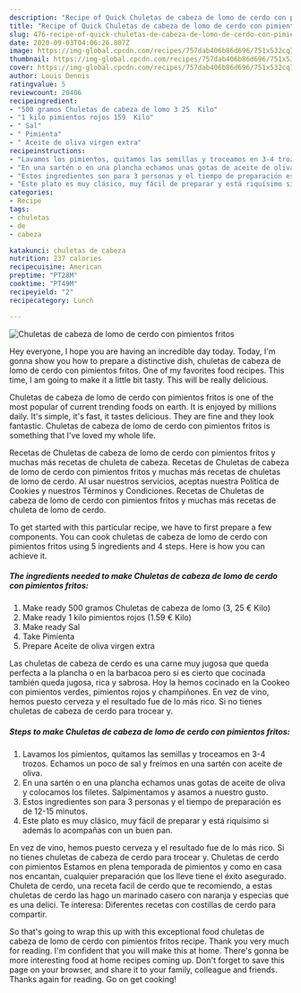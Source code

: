 ```yaml
---
description: "Recipe of Quick Chuletas de cabeza de lomo de cerdo con pimientos fritos"
title: "Recipe of Quick Chuletas de cabeza de lomo de cerdo con pimientos fritos"
slug: 476-recipe-of-quick-chuletas-de-cabeza-de-lomo-de-cerdo-con-pimientos-fritos
date: 2020-09-03T04:06:26.807Z
image: https://img-global.cpcdn.com/recipes/757dab406b86d696/751x532cq70/chuletas-de-cabeza-de-lomo-de-cerdo-con-pimientos-fritos-foto-principal.jpg
thumbnail: https://img-global.cpcdn.com/recipes/757dab406b86d696/751x532cq70/chuletas-de-cabeza-de-lomo-de-cerdo-con-pimientos-fritos-foto-principal.jpg
cover: https://img-global.cpcdn.com/recipes/757dab406b86d696/751x532cq70/chuletas-de-cabeza-de-lomo-de-cerdo-con-pimientos-fritos-foto-principal.jpg
author: Louis Dennis
ratingvalue: 5
reviewcount: 20406
recipeingredient:
- "500 gramos Chuletas de cabeza de lomo 3 25  Kilo"
- "1 kilo pimientos rojos 159  Kilo"
- " Sal"
- " Pimienta"
- " Aceite de oliva virgen extra"
recipeinstructions:
- "Lavamos los pimientos, quitamos las semillas y troceamos en 3-4 trozos. Echamos un poco de sal y freímos en una sartén con aceite de oliva."
- "En una sartén o en una plancha echamos unas gotas de aceite de oliva y colocamos los filetes. Salpimentamos y asamos a nuestro gusto."
- "Estos ingredientes son para 3 personas y el tiempo de preparación es de 12-15 minutos."
- "Este plato es muy clásico, muy fácil de preparar y está riquísimo si además lo acompañas con un buen pan."
categories:
- Recipe
tags:
- chuletas
- de
- cabeza

katakunci: chuletas de cabeza 
nutrition: 237 calories
recipecuisine: American
preptime: "PT28M"
cooktime: "PT49M"
recipeyield: "2"
recipecategory: Lunch

---
```



![Chuletas de cabeza de lomo de cerdo con pimientos fritos](https://img-global.cpcdn.com/recipes/757dab406b86d696/751x532cq70/chuletas-de-cabeza-de-lomo-de-cerdo-con-pimientos-fritos-foto-principal.jpg)

Hey everyone, I hope you are having an incredible day today. Today, I'm gonna show you how to prepare a distinctive dish, chuletas de cabeza de lomo de cerdo con pimientos fritos. One of my favorites food recipes. This time, I am going to make it a little bit tasty. This will be really delicious.

Chuletas de cabeza de lomo de cerdo con pimientos fritos is one of the most popular of current trending foods on earth. It is enjoyed by millions daily. It's simple, it's fast, it tastes delicious. They are fine and they look fantastic. Chuletas de cabeza de lomo de cerdo con pimientos fritos is something that I've loved my whole life.

Recetas de Chuletas de cabeza de lomo de cerdo con pimientos fritos y muchas más recetas de chuleta de cabeza. Recetas de Chuletas de cabeza de lomo de cerdo con pimientos fritos y muchas más recetas de chuletas de lomo de cerdo. Al usar nuestros servicios, aceptas nuestra Política de Cookies y nuestros Términos y Condiciones. Recetas de Chuletas de cabeza de lomo de cerdo con pimientos fritos y muchas más recetas de chuleta de lomo de cerdo.


To get started with this particular recipe, we have to first prepare a few components. You can cook chuletas de cabeza de lomo de cerdo con pimientos fritos using 5 ingredients and 4 steps. Here is how you can achieve it.

<!--inarticleads1-->

##### The ingredients needed to make Chuletas de cabeza de lomo de cerdo con pimientos fritos:

1. Make ready 500 gramos Chuletas de cabeza de lomo (3, 25 € Kilo)
1. Make ready 1 kilo pimientos rojos (1.59 € Kilo)
1. Make ready  Sal
1. Take  Pimienta
1. Prepare  Aceite de oliva virgen extra


Las chuletas de cabeza de cerdo es una carne muy jugosa que queda perfecta a la plancha o en la barbacoa pero si es cierto que cocinada también queda jugosa, rica y sabrosa. Hoy la hemos cocinado en la Cookeo con pimientos verdes, pimientos rojos y champiñones. En vez de vino, hemos puesto cerveza y el resultado fue de lo más rico. Si no tienes chuletas de cabeza de cerdo para trocear y. 

<!--inarticleads2-->

##### Steps to make Chuletas de cabeza de lomo de cerdo con pimientos fritos:

1. Lavamos los pimientos, quitamos las semillas y troceamos en 3-4 trozos. Echamos un poco de sal y freímos en una sartén con aceite de oliva.
1. En una sartén o en una plancha echamos unas gotas de aceite de oliva y colocamos los filetes. Salpimentamos y asamos a nuestro gusto.
1. Estos ingredientes son para 3 personas y el tiempo de preparación es de 12-15 minutos.
1. Este plato es muy clásico, muy fácil de preparar y está riquísimo si además lo acompañas con un buen pan.


En vez de vino, hemos puesto cerveza y el resultado fue de lo más rico. Si no tienes chuletas de cabeza de cerdo para trocear y. Chuletas de cerdo con pimientos Estamos en plena temporada de pimientos y como en casa nos encantan, cualquier preparación que los lleve tiene el éxito asegurado. Chuleta de cerdo, una receta facil de cerdo que te recomiendo, a estas chuletas de cerdo las hago un marinado casero con naranja y especias que es una delici. Te interesa: Diferentes recetas con costillas de cerdo para compartir. 

So that's going to wrap this up with this exceptional food chuletas de cabeza de lomo de cerdo con pimientos fritos recipe. Thank you very much for reading. I'm confident that you will make this at home. There's gonna be more interesting food at home recipes coming up. Don't forget to save this page on your browser, and share it to your family, colleague and friends. Thanks again for reading. Go on get cooking!
